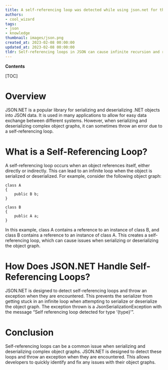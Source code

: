 ```yaml
---
title: A self-referencing loop was detected while using json.net for the given type
authors:
- cool_wizard
tags:
- json
- knowledge
thumbnail: images/json.png
created_at: 2023-02-08 00:00:00
updated_at: 2023-02-08 00:00:00
tldr: Self-referencing loops in JSON can cause infinite recursion and result in a stack overflow exception.
---
```


**Contents**

[TOC]

# Overview

JSON.NET is a popular library for serializing and deserializing .NET objects into JSON data. It is used in many applications to allow for easy data exchange between different systems. However, when serializing and deserializing complex object graphs, it can sometimes throw an error due to a self-referencing loop.

# What is a Self-Referencing Loop?

A self-referencing loop occurs when an object references itself, either directly or indirectly. This can lead to an infinite loop when the object is serialized or deserialized. For example, consider the following object graph: 

```
class A
{
    public B b;
}

class B
{
    public A a;
}
```

In this example, class A contains a reference to an instance of class B, and class B contains a reference to an instance of class A. This creates a self-referencing loop, which can cause issues when serializing or deserializing the object graph.

# How Does JSON.NET Handle Self-Referencing Loops?

JSON.NET is designed to detect self-referencing loops and throw an exception when they are encountered. This prevents the serializer from getting stuck in an infinite loop when attempting to serialize or deserialize the object graph. The exception thrown is a JsonSerializationException with the message “Self referencing loop detected for type ‘{type}’”.

# Conclusion

Self-referencing loops can be a common issue when serializing and deserializing complex object graphs. JSON.NET is designed to detect these loops and throw an exception when they are encountered. This allows developers to quickly identify and fix any issues with their object graphs.
